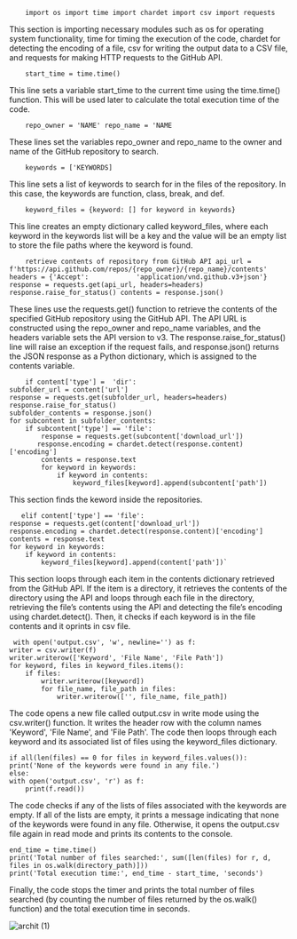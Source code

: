         import os import time import chardet import csv import requests

This section is importing necessary modules such as os for operating system functionality, time for timing the execution of the code, chardet for detecting the encoding of a file, csv for writing the output data to a CSV file, and requests for making HTTP requests to the GitHub API.

        start_time = time.time()

This line sets a variable start_time to the current time using the time.time() function. This will be used later to calculate the total execution time of the code.

        repo_owner = 'NAME' repo_name = 'NAME

These lines set the variables repo_owner and repo_name to the owner and name of the GitHub repository to search.

        keywords = ['KEYWORDS]

This line sets a list of keywords to search for in the files of the repository. In this case, the keywords are function, class, break, and def.

        keyword_files = {keyword: [] for keyword in keywords}

This line creates an empty dictionary called keyword_files, where each keyword in the keywords list will be a key and the value will be an empty list to store the file paths where the keyword is found.

        retrieve contents of repository from GitHub API api_url = f'https://api.github.com/repos/{repo_owner}/{repo_name}/contents' headers = {'Accept':            'application/vnd.github.v3+json'} response = requests.get(api_url, headers=headers) response.raise_for_status() contents = response.json()

These lines use the requests.get() function to retrieve the contents of the specified GitHub repository using the GitHub API. The API URL is constructed using the repo_owner and repo_name variables, and the headers variable sets the API version to v3. The response.raise_for_status() line will raise an exception if the request fails, and response.json() returns the JSON response as a Python dictionary, which is assigned to the contents variable.

        if content['type'] =  'dir':
    subfolder_url = content['url']
    response = requests.get(subfolder_url, headers=headers)
    response.raise_for_status()
    subfolder_contents = response.json()
    for subcontent in subfolder_contents:
        if subcontent['type'] == 'file':
            response = requests.get(subcontent['download_url'])
           response.encoding = chardet.detect(response.content)['encoding']
            contents = response.text
            for keyword in keywords:
                if keyword in contents:
                    keyword_files[keyword].append(subcontent['path'])
This section finds the keword inside the repositories.

       elif content['type'] == 'file':
    response = requests.get(content['download_url'])
    response.encoding = chardet.detect(response.content)['encoding']
    contents = response.text
    for keyword in keywords:
        if keyword in contents:
            keyword_files[keyword].append(content['path'])` 
This section loops through each item in the contents dictionary retrieved from the GitHub API. If the item is a directory, it retrieves the contents of the directory using the API and loops through each file in the directory, retrieving the file’s contents using the API and detecting the file’s encoding using chardet.detect(). Then, it checks if each keyword is in the file contents and it oprints in csv file.

     with open('output.csv', 'w', newline='') as f:
    writer = csv.writer(f)
    writer.writerow(['Keyword', 'File Name', 'File Path'])
    for keyword, files in keyword_files.items():
        if files:
            writer.writerow([keyword])
            for file_name, file_path in files:
                writer.writerow(['', file_name, file_path])

The code opens a new file called output.csv in write mode using the csv.writer() function. It writes the header row with the column names 'Keyword', 'File Name', and 'File Path'. The code then loops through each keyword and its associated list of files using the keyword_files dictionary. 

    if all(len(files) == 0 for files in keyword_files.values()):
    print('None of the keywords were found in any file.')
    else:
    with open('output.csv', 'r') as f:
        print(f.read())
The code checks if any of the lists of files associated with the keywords are empty. If all of the lists are empty, it prints a message indicating that none of the keywords were found in any file. Otherwise, it opens the output.csv file again in read mode and prints its contents to the console.

    end_time = time.time()
    print('Total number of files searched:', sum([len(files) for r, d, files in os.walk(directory_path)]))
    print('Total execution time:', end_time - start_time, 'seconds')
Finally, the code stops the timer and prints the total number of files searched (by counting the number of files returned by the os.walk() function) and the total execution time in seconds.


![archit (1)](https://user-images.githubusercontent.com/128144427/229495698-d48b68bf-8577-44cf-b3ed-5fcaeab60d33.jpg)




